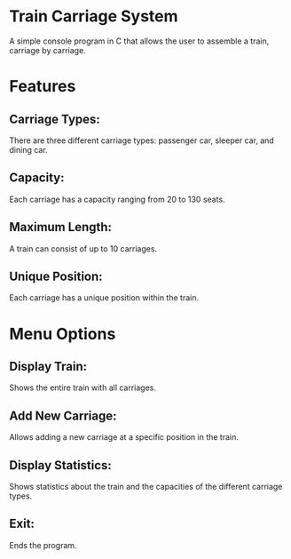 # Train Carriage System
A simple console program in C that allows the user to assemble a train, carriage by carriage.

# Features

## Carriage Types:
There are three different carriage types: passenger car, sleeper car, and dining car.

## Capacity:
Each carriage has a capacity ranging from 20 to 130 seats.

## Maximum Length:
A train can consist of up to 10 carriages.

## Unique Position:
Each carriage has a unique position within the train.

# Menu Options

## Display Train:
Shows the entire train with all carriages.

## Add New Carriage:
Allows adding a new carriage at a specific position in the train.

## Display Statistics:
Shows statistics about the train and the capacities of the different carriage types.

## Exit:
Ends the program.
